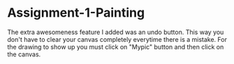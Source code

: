 # Assignment-1-Painting
The extra awesomeness feature I added was an undo button. This way you don't have to clear your canvas completely everytime there is a mistake. 
For the drawing to show up you must click on "Mypic" button and then click on the canvas. 
